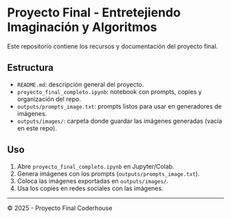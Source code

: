 # Proyecto Final - Entretejiendo Imaginación y Algoritmos

Este repositorio contiene los recursos y documentación del proyecto final.

## Estructura
- `README.md`: descripción general del proyecto.
- `proyecto_final_completo.ipynb`: notebook con prompts, copies y organización del repo.
- `outputs/prompts_image.txt`: prompts listos para usar en generadores de imágenes.
- `outputs/images/`: carpeta donde guardar las imágenes generadas (vacía en este repo).

## Uso
1. Abre `proyecto_final_completo.ipynb` en Jupyter/Colab.
2. Genera imágenes con los prompts (`outputs/prompts_image.txt`).
3. Coloca las imágenes exportadas en `outputs/images/`.
4. Usa los copies en redes sociales con las imágenes.

---
© 2025 - Proyecto Final Coderhouse
